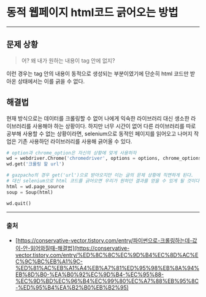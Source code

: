 # 동적 웹페이지 html코드 긁어오는 방법
------
## 문제 상황

> 어? 왜 내가 원하는  내용이 tag 안에 없지?

이런 경우는 tag 안의 내용이 동적으로 생성되는 부분이였기에 단순히 html 코드만 받아온 상태에서는 이를 긁을 수 없다. 

## 해결법

현재 방식으로는 데이터를 크롤링할 수 없어 나에게 익숙한 라이브러리 대신 생소한 라이브러리를 사용해야 하는 상황이다. 하지만 너무 시간이 없어 다른 라이브러리를 따로 공부해 사용할 수 없는 상황이라면, selenium으로 동적인 페이지를 읽어오고 나머지 작업은 기존 사용하던 라이브러리를 사용해 긁어올 수 있다.

```python
# option과 chrome_option은 자신의 상황에 맞게 사용하자
wd = webdriver.Chrome('chromedriver', options = options, chrome_options = chrome_options)
wd.get('크롤링 할 url')

# gazpacho의 경우 get('url')으로 받아오지만 이는 글의 문제 상황에 직면하게 된다.
# 대신 selenium으로 html 코드를 긁어오면 우리가 원하던 결과를 얻을 수 있게 될 것이다.
html = wd.page_source
soup = Soup(html)

wd.quit()
```

---

### 출처

- [https://conservative-vector.tistory.com/entry/파이썬으로-크롤링하는데-값이-안-읽어와질때-해결법](https://conservative-vector.tistory.com/entry/%ED%8C%8C%EC%9D%B4%EC%8D%AC%EC%9C%BC%EB%A1%9C-%ED%81%AC%EB%A1%A4%EB%A7%81%ED%95%98%EB%8A%94%EB%8D%B0-%EA%B0%92%EC%9D%B4-%EC%95%88-%EC%9D%BD%EC%96%B4%EC%99%80%EC%A7%88%EB%95%8C-%ED%95%B4%EA%B2%B0%EB%B2%95)